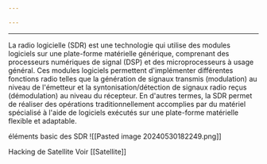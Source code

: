 ```yaml
---

---
```


---

La radio logicielle (SDR) est une technologie qui utilise des modules logiciels sur une plate-forme matérielle générique, comprenant des processeurs numériques de signal (DSP) et des microprocesseurs à usage général. Ces modules logiciels permettent d'implémenter différentes fonctions radio telles que la génération de signaux transmis (modulation) au niveau de l'émetteur et la syntonisation/détection de signaux radio reçus (démodulation) au niveau du récepteur. En d'autres termes, la SDR permet de réaliser des opérations traditionnellement accomplies par du matériel spécialisé à l'aide de logiciels exécutés sur une plate-forme matérielle flexible et adaptable.

éléments basic des SDR
![[Pasted image 20240530182249.png]]










Hacking de Satellite Voir [[Satellite]]


